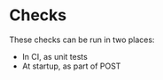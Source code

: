 # Checks

These checks can be run in two places:

 * In CI, as unit tests
 * At startup, as part of POST
